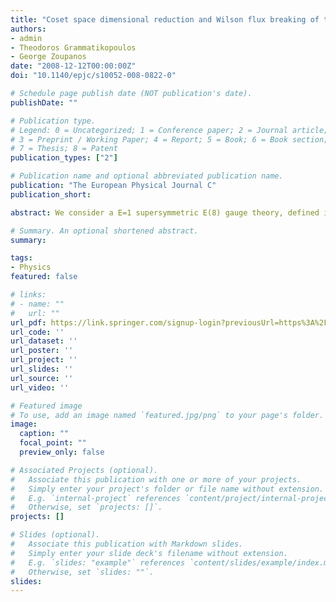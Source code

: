 ```yaml
---
title: "Coset space dimensional reduction and Wilson flux breaking of ten-dimensional N=1, E(8) gauge theory"
authors:
- admin
- Theodoros Grammatikopoulos
- George Zoupanos
date: "2008-12-12T00:00:00Z"
doi: "10.1140/epjc/s10052-008-0822-0"

# Schedule page publish date (NOT publication's date).
publishDate: ""

# Publication type.
# Legend: 0 = Uncategorized; 1 = Conference paper; 2 = Journal article;
# 3 = Preprint / Working Paper; 4 = Report; 5 = Book; 6 = Book section;
# 7 = Thesis; 8 = Patent
publication_types: ["2"]

# Publication name and optional abbreviated publication name.
publication: "The European Physical Journal C"
publication_short:

abstract: We consider a E=1 supersymmetric E(8) gauge theory, defined in ten dimensions and we determine all four-dimensional gauge theories resulting from the generalized dimensional reduction à la Forgacs–Manton over coset spaces, followed by a subsequent application of the Wilson flux spontaneous symmetry-breaking mechanism. Our investigation is constrained only by the requirements that (i) the dimensional reduction leads to the potentially phenomenologically interesting, anomaly-free, four-dimensional E(6), SO(10) and SU(5) GUTs and (ii) the Wilson flux mechanism makes use only of the freely acting discrete symmetries of all possible six-dimensional coset spaces.

# Summary. An optional shortened abstract.
summary:

tags:
- Physics
featured: false

# links:
# - name: ""
#   url: ""
url_pdf: https://link.springer.com/signup-login?previousUrl=https%3A%2F%2Flink.springer.com%2Farticle%2F10.1140%2Fepjc%2Fs10052-008-0822-0
url_code: ''
url_dataset: ''
url_poster: ''
url_project: ''
url_slides: ''
url_source: ''
url_video: ''

# Featured image
# To use, add an image named `featured.jpg/png` to your page's folder. 
image:
  caption: ""
  focal_point: ""
  preview_only: false

# Associated Projects (optional).
#   Associate this publication with one or more of your projects.
#   Simply enter your project's folder or file name without extension.
#   E.g. `internal-project` references `content/project/internal-project/index.md`.
#   Otherwise, set `projects: []`.
projects: []

# Slides (optional).
#   Associate this publication with Markdown slides.
#   Simply enter your slide deck's filename without extension.
#   E.g. `slides: "example"` references `content/slides/example/index.md`.
#   Otherwise, set `slides: ""`.
slides:
---
```

